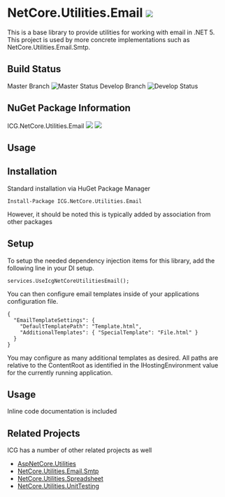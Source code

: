 # NetCore.Utilities.Email ![](https://img.shields.io/github/license/iowacomputergurus/netcore.utilities.email.svg)
This is a base library to provide utilities for working with email in .NET 5.  This project is used by more concrete implementations such as NetCore.Utilities.Email.Smtp.

## Build Status
Master Branch ![Master Status](https://iowacomputergurus.visualstudio.com/ICG%20Open%20Source/_apis/build/status/NetCore%20Utilities%20Email?branchName=master)
Develop Branch ![Develop Status](https://iowacomputergurus.visualstudio.com/ICG%20Open%20Source/_apis/build/status/NetCore%20Utilities%20Email?branchName=develop)


## NuGet Package Information
ICG.NetCore.Utilities.Email ![](https://img.shields.io/nuget/v/icg.netcore.utilities.email.svg) ![](https://img.shields.io/nuget/dt/icg.netcore.utilities.email.svg)

## Usage

## Installation
Standard installation via HuGet Package Manager
```
Install-Package ICG.NetCore.Utilities.Email
```

However, it should be noted this is typically added by association from other packages

## Setup
To setup the needed dependency injection items for this library, add the following line in your DI setup.
```
services.UseIcgNetCoreUtilitiesEmail();
```

You can then configure email templates inside of your applications configuration file.

```
{
  "EmailTemplateSettings": {
    "DefaultTemplatePath": "Template.html",
    "AdditionalTemplates": { "SpecialTemplate": "File.html" }
  }
}
```

You may configure as many additional templates as desired.  All paths are relative to the ContentRoot as identified in the IHostingEnvironment value for the currently running application.

## Usage

Inline code documentation is included

## Related Projects

ICG has a number of other related projects as well

* [AspNetCore.Utilities](https://www.github.com/iowacomputergurus/aspnetcore.utilities)
* [NetCore.Utilities.Email.Smtp](https://www.github.com/iowacomputergurus/netcore.utilities.email.smtp)
* [NetCore.Utilities.Spreadsheet](https://www.github.com/iowacomputergurus/netcore.utilities.spreadsheet)
* [NetCore.Utilities.UnitTesting](https://www.github.com/iowacomputergurus/netcore.utilities.unittesting)


